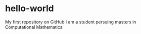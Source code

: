 # hello-world
My first repository on GitHub
I am a student persuing masters in Computational Mathematics
